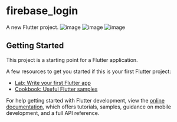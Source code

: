 # firebase_login

A new Flutter project.
![image](https://github.com/user-attachments/assets/2d9b0c87-0d1a-4727-9026-9e89badc2d2a)
![image](https://github.com/user-attachments/assets/6d6b9eb3-c9a5-4078-9fda-a08355c6fb2c)
![image](https://github.com/user-attachments/assets/db16df34-e195-4ea1-9a05-6b356221f6c1)

## Getting Started

This project is a starting point for a Flutter application.

A few resources to get you started if this is your first Flutter project:

- [Lab: Write your first Flutter app](https://docs.flutter.dev/get-started/codelab)
- [Cookbook: Useful Flutter samples](https://docs.flutter.dev/cookbook)

For help getting started with Flutter development, view the
[online documentation](https://docs.flutter.dev/), which offers tutorials,
samples, guidance on mobile development, and a full API reference.
